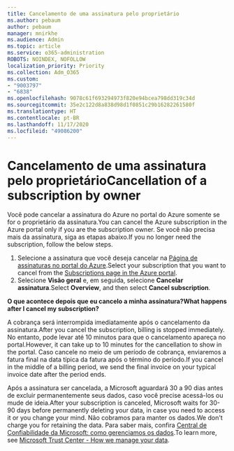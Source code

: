```yaml
---
title: Cancelamento de uma assinatura pelo proprietário
ms.author: pebaum
author: pebaum
manager: mnirkhe
ms.audience: Admin
ms.topic: article
ms.service: o365-administration
ROBOTS: NOINDEX, NOFOLLOW
localization_priority: Priority
ms.collection: Adm_O365
ms.custom:
- "9003797"
- "6838"
ms.openlocfilehash: 9078c61f693294973f820e94bcea798dd319c34d
ms.sourcegitcommit: 35e2c122d8a838d98d1f0851c29b16282261580f
ms.translationtype: HT
ms.contentlocale: pt-BR
ms.lasthandoff: 11/17/2020
ms.locfileid: "49086200"
---
```

# <a name="cancellation-of-a-subscription-by-owner"></a><span data-ttu-id="9a04c-102">Cancelamento de uma assinatura pelo proprietário</span><span class="sxs-lookup"><span data-stu-id="9a04c-102">Cancellation of a subscription by owner</span></span>

<span data-ttu-id="9a04c-103">Você pode cancelar a assinatura do Azure no portal do Azure somente se for o proprietário da assinatura.</span><span class="sxs-lookup"><span data-stu-id="9a04c-103">You can cancel the Azure subscription in the Azure portal only if you are the subscription owner.</span></span> <span data-ttu-id="9a04c-104">Se você não precisa mais da assinatura, siga as etapas abaixo.</span><span class="sxs-lookup"><span data-stu-id="9a04c-104">If you no longer need the subscription, follow the below steps.</span></span>

1. <span data-ttu-id="9a04c-105">Selecione a assinatura que você deseja cancelar na [Página de assinaturas no portal do Azure](https://ms.portal.azure.com/#blade/Microsoft_Azure_Billing/SubscriptionsBlade).</span><span class="sxs-lookup"><span data-stu-id="9a04c-105">Select your subscription that you want to cancel from the [Subscriptions page in the Azure portal](https://ms.portal.azure.com/#blade/Microsoft_Azure_Billing/SubscriptionsBlade).</span></span>
2. <span data-ttu-id="9a04c-106">Selecione **Visão geral** e, em seguida, selecione **Cancelar assinatura**.</span><span class="sxs-lookup"><span data-stu-id="9a04c-106">Select **Overview**, and then select **Cancel subscription**.</span></span>

<span data-ttu-id="9a04c-107">**O que acontece depois que eu cancelo a minha assinatura?**</span><span class="sxs-lookup"><span data-stu-id="9a04c-107">**What happens after I cancel my subscription?**</span></span>

<span data-ttu-id="9a04c-108">A cobrança será interrompida imediatamente após o cancelamento da assinatura.</span><span class="sxs-lookup"><span data-stu-id="9a04c-108">After you cancel the subscription, billing is stopped immediately.</span></span> <span data-ttu-id="9a04c-109">No entanto, pode levar até 10 minutos para que o cancelamento apareça no portal.</span><span class="sxs-lookup"><span data-stu-id="9a04c-109">However, it can take up to 10 minutes for the cancellation to show in the portal.</span></span> <span data-ttu-id="9a04c-110">Caso cancele no meio de um período de cobrança, enviaremos a fatura final na data típica da fatura após o término do período.</span><span class="sxs-lookup"><span data-stu-id="9a04c-110">If you cancel in the middle of a billing period, we send the final invoice on your typical invoice date after the period ends.</span></span>

<span data-ttu-id="9a04c-111">Após a assinatura ser cancelada, a Microsoft aguardará 30 a 90 dias antes de excluir permanentemente seus dados, caso você precise acessá-los ou mude de ideia.</span><span class="sxs-lookup"><span data-stu-id="9a04c-111">After your subscription is canceled, Microsoft waits for 30-90 days before permanently deleting your data, in case you need to access it or you change your mind.</span></span> <span data-ttu-id="9a04c-112">Não cobramos para manter os dados.</span><span class="sxs-lookup"><span data-stu-id="9a04c-112">We don't charge you for retaining the data.</span></span> <span data-ttu-id="9a04c-113">Para saber mais, confira [Central de Confiabilidade da Microsoft: como gerenciamos os dados](https://www.microsoft.com/trust-center/privacy/data-management#leave).</span><span class="sxs-lookup"><span data-stu-id="9a04c-113">To learn more, see [Microsoft Trust Center - How we manage your data](https://www.microsoft.com/trust-center/privacy/data-management#leave).</span></span>


